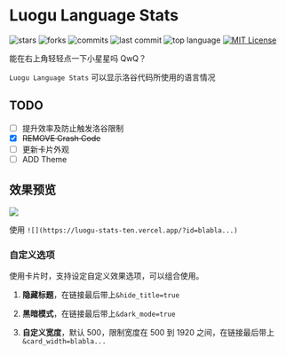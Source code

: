 # Luogu Language Stats

![stars](https://badgen.net/github/stars/Hope666666/Luogu-Stats?cache=600)
![forks](https://badgen.net/github/forks/Hope666666/Luogu-Stats?cache=600)
![commits](https://badgen.net/github/commits/Hope666666/Luogu-Stats)
![last commit](https://badgen.net/github/last-commit/Hope666666/Luogu-Stats?cache=600)
![top language](https://img.shields.io/github/languages/top/Hope666666/Luogu-Stats?cache=600)
[![MIT License](https://badgen.net/github/license/Hope666666/Luogu-Stats)](https://github.com/Hope666666/Luogu-Stats/blob/master/LICENSE)

能在右上角轻轻点一下小星星吗 QwQ？

`Luogu Language Stats` 可以显示洛谷代码所使用的语言情况

## TODO

- [ ] 提升效率及防止触发洛谷限制
- [x] ~~REMOVE Crash Code~~
- [ ] 更新卡片外观
- [ ] ADD Theme

## 效果预览

![](https://luogu-stats-ten.vercel.app/?id=1510473)

使用 `![](https://luogu-stats-ten.vercel.app/?id=blabla...)`

### 自定义选项

使用卡片时，支持设定自定义效果选项，可以组合使用。

1. **隐藏标题**，在链接最后带上`&hide_title=true`

2. **黑暗模式**，在链接最后带上`&dark_mode=true`

3. **自定义宽度**，默认 500，限制宽度在 500 到 1920 之间，在链接最后带上`&card_width=blabla...`